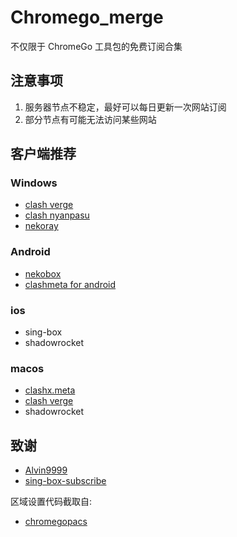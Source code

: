 # Chromego_merge

不仅限于 ChromeGo 工具包的免费订阅合集

## 注意事项

1. 服务器节点不稳定，最好可以每日更新一次网站订阅
2. 部分节点有可能无法访问某些网站

## 客户端推荐

### Windows

- [clash verge](https://github.com/clash-verge-rev/clash-verge-rev) 
- [clash nyanpasu]( https://github.com/LibNyanpasu/clash-nyanpasu)
- [nekoray](https://github.com/MatsuriDayo/nekoray)

### Android

- [nekobox](https://github.com/MatsuriDayo/NekoBoxForAndroid)
- [clashmeta for android](https://github.com/MetaCubeX/ClashMetaForAndroid/releases)

### ios

- sing-box
- shadowrocket

### macos

- [clashx.meta](https://github.com/MetaCubeX/ClashX.Meta/releases)
- [clash verge](https://github.com/clash-verge-rev/clash-verge-rev) 
- shadowrocket

## 致谢

- [Alvin9999](https://github.com/Alvin9999/pac2/tree/master)
- [sing-box-subscribe](https://github.com/Toperlock/sing-box-subscribe)

区域设置代码截取自:

- [chromegopacs](https://github.com/markbang/chromegopacs)
